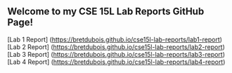 ## Welcome to my CSE 15L Lab Reports GitHub Page!

[Lab 1 Report] (https://bretdubois.github.io/cse15l-lab-reports/lab1-report)
[Lab 2 Report] (https://bretdubois.github.io/cse15l-lab-reports/lab2-report)
[Lab 3 Report] (https://bretdubois.github.io/cse15l-lab-reports/lab3-report)
[Lab 4 Report] (https://bretdubois.github.io/cse15l-lab-reports/lab4-report)
